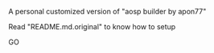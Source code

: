 A personal customized version of "aosp builder by apon77"

Read "README.md.original" to know how to setup

GO
